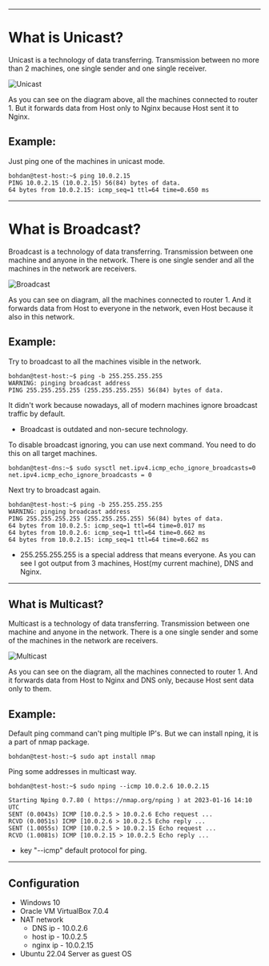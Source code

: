 
***
# What is Unicast?

Unicast is a technology of data transferring. Transmission between no more than 2 machines, one single sender and one single receiver.

![Unicast](https://github.com/qqwerty222/obsidian/blob/main/Networking_DNS_Anycast_troubleshooting/Anycast/Unicast.png)

As you can see on the diagram above, all the machines connected to router 1. But it forwards data from Host only to Nginx because Host sent it to Nginx.

## Example:
Just ping one of the machines in unicast mode.
```
bohdan@test-host:~$ ping 10.0.2.15
PING 10.0.2.15 (10.0.2.15) 56(84) bytes of data.
64 bytes from 10.0.2.15: icmp_seq=1 ttl=64 time=0.650 ms
```

---
# What is Broadcast?

Broadcast is a technology of data transferring. Transmission between one machine and anyone in the network. There is one single sender and all the machines in the network are receivers.

![Broadcast](https://github.com/qqwerty222/obsidian/blob/main/Networking_DNS_Anycast_troubleshooting/Anycast/Broadcast.png)

As you can see on diagram, all the machines connected to router 1. And it forwards data from Host to everyone in the network, even Host because it also in this network.

## Example:
Try to broadcast to all the machines visible in the network.
```
bohdan@test-host:~$ ping -b 255.255.255.255
WARNING: pinging broadcast address
PING 255.255.255.255 (255.255.255.255) 56(84) bytes of data.
```
It didn't work because nowadays, all of modern machines ignore broadcast traffic by default.
- Broadcast is outdated and non-secure technology.

To disable broadcast ignoring, you can use next command. You need to do this on all target machines.
```
bohdan@test-dns:~$ sudo sysctl net.ipv4.icmp_echo_ignore_broadcasts=0
net.ipv4.icmp_echo_ignore_broadcasts = 0
```

Next try to broadcast again.
```
bohdan@test-host:~$ ping -b 255.255.255.255
WARNING: pinging broadcast address
PING 255.255.255.255 (255.255.255.255) 56(84) bytes of data.
64 bytes from 10.0.2.5: icmp_seq=1 ttl=64 time=0.017 ms
64 bytes from 10.0.2.6: icmp_seq=1 ttl=64 time=0.662 ms
64 bytes from 10.0.2.15: icmp_seq=1 ttl=64 time=0.662 ms
```
- 255.255.255.255 is a special address that means everyone.
As you can see I got output from 3 machines, Host(my current machine), DNS and Nginx.

---
## What is Multicast?

Multicast is a technology of data transferring. Transmission between one machine and anyone in the network. There is a one single sender and some of the machines in the network are receivers.

![Multicast](https://github.com/qqwerty222/obsidian/blob/main/Networking_DNS_Anycast_troubleshooting/Anycast/Multicast.png)

As you can see on the diagram, all the machines connected to router 1. And it forwards data from Host to Nginx and DNS only, because Host sent data only to them.

## Example:
Default ping command can't ping multiple IP's. But we can install nping, it is a part of nmap package.
```
bohdan@test-host:~$ sudo apt install nmap
```

Ping some addresses in multicast way.
```
bohdan@test-host:~$ sudo nping --icmp 10.0.2.6 10.0.2.15

Starting Nping 0.7.80 ( https://nmap.org/nping ) at 2023-01-16 14:10 UTC
SENT (0.0043s) ICMP [10.0.2.5 > 10.0.2.6 Echo request ...
RCVD (0.0051s) ICMP [10.0.2.6 > 10.0.2.5 Echo reply ...
SENT (1.0055s) ICMP [10.0.2.5 > 10.0.2.15 Echo request ...
RCVD (1.0081s) ICMP [10.0.2.15 > 10.0.2.5 Echo reply ...
```
- key "--icmp" default protocol for ping.

***
## Configuration
- Windows 10
- Oracle VM VirtualBox 7.0.4
- NAT network
	- DNS ip    - 10.0.2.6
	- host ip   - 10.0.2.5
	- nginx ip - 10.0.2.15
- Ubuntu 22.04 Server as guest OS

